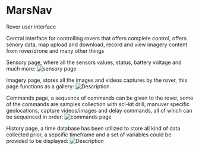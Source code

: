 # MarsNav
Rover user interface

Central interface for controlling rovers that offers complete control, offers senory data, map upload and download, record and view imagery content from rover/drone and many other things

Sensory page, where all the sensors values, status, battery voltage and much more: 
![sensory page](https://github.com/user-attachments/assets/6adcc194-4ed0-4c87-8ed4-241b1054998f)

Imagery page, stores all the images and videos captures by the rover, this page functions as a gallery: 
![Description](https://d1r1q7r2ajv1gn.cloudfront.net/m9sect%2Fpreview%2F60155668%2Fmain_large.gif?response-content-disposition=inline%3Bfilename%3D"main_large.gif"%3B&response-content-type=image%2Fgif&Expires=1723911450&Signature=JAVyrZCeeHAEFYmoc1KxxplG0gdZHQx8oRTPb-JcryYzJ7Y3ae75ux8SKoSUQUXeRuWmBL~CIbiX-hIQDBZlGgJLsTf4ElhmGL7RTDbygtpGqGzDEdbUFNUTRHb7nao3WjmzNKgpFM8cvBZ2yO9ym9skqoMXQkXxOKqYIr37BQEceUQS6tIZFkI3xL7uffhEUFan2vUV07649mJ3QAvWAeOLKaAomanPUCQ7BdWkKBlptnFBQKAdlvS02tX3CE8eZdoLkLC73zt0Z7X207iWU3fbaMmdhiU482csMxx1JECe5x4Yn9PK~WST55At4tpa~6CcoXuxMFSjl-IsV1MloA__&Key-Pair-Id=APKAJT5WQLLEOADKLHBQ)

Commands page, a sequence of commands can be given to the rover, some of the commands are samples collection with sci-kit drill, manuver specific geolocations, capture videos/images and delay commands, all of which can be sequenced in order:
![commands page](https://github.com/user-attachments/assets/5b0b3f28-bb23-4b7e-8b91-e37fb9fd86dc)

History page, a time database has been utilized to store all kind of data collected prior, a sepcific timeframe and a set of variables could be provided to be displayed:
![Description](https://d85gxhygowj8d.cloudfront.net/i7mpct%2Fpreview%2F60156058%2Fmain_large.gif?response-content-disposition=inline%3Bfilename%3D"main_large.gif"%3B&response-content-type=image%2Fgif&Expires=1723912393&Signature=dsEdk5km2oddqgZ8b15Sbf9EBIrdNsucLGxY6NuF7ngPvIfR28jvTgiTYzMtA7Wx61-6divS4qDNfhZHhuIVjpGDUw4hr0TV6wS1C5O8Vxy-BmJiSTrj3De45NaaxPWzGzHUMMy95sJpClOw042Z3Szh8gPE2lADbFQCwt3plIqBIvr5IhGKUOHkV9qdVUEFdFjFa7jeEzWlotpT3ISM3zojJvmsWD5drLP1dqDXGX2zGcYg5aPslsGNpJthEyvTNsDQkbmk09DPo4cuOD1kauNgeSNs1iN1Fmz6OjsY7~xxSh3Fji-ORT3wWkMh6DKSXg3Sr2UrUBq2McohSJ~tbg__&Key-Pair-Id=APKAJT5WQLLEOADKLHBQ)



